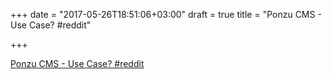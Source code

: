 +++
date = "2017-05-26T18:51:06+03:00"
draft = true
title = "Ponzu CMS - Use Case?  #reddit"

+++

<p><a href="https://t.co/WGarAJbXKH">Ponzu CMS - Use Case?  #reddit</a></p>